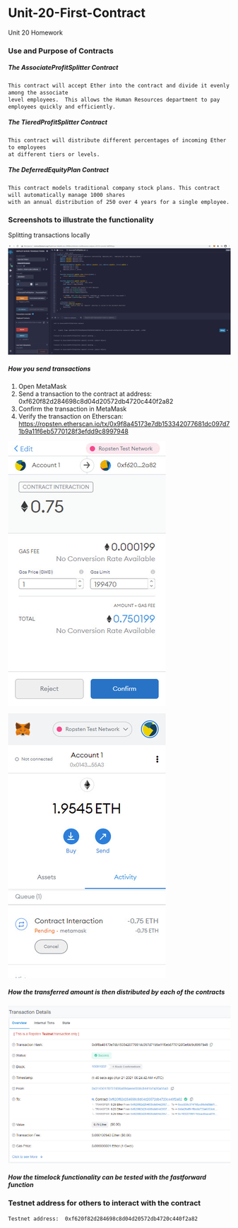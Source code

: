 # Unit-20-First-Contract
Unit 20 Homework


### Use and Purpose of Contracts

##### The AssociateProfitSplitter Contract
    This contract will accept Ether into the contract and divide it evenly among the associate 
    level employees.  This allows the Human Resources department to pay employees quickly and efficiently.

##### The TieredProfitSplitter Contract
    This contract will distribute different percentages of incoming Ether to employees 
    at different tiers or levels.

##### The DeferredEquityPlan Contract
    This contract models traditional company stock plans. This contract will automatically manage 1000 shares 
    with an annual distribution of 250 over 4 years for a single employee.
    

### Screenshots to illustrate the functionality
Splitting transactions locally

![Screenshot](/images/AssociateSplitter.gif)

##### How you send transactions
1) Open MetaMask
2) Send a transaction to the contract at address: 0xf620f82d284698c8d04d20572db4720c440f2a82
3) Confirm the transaction in MetaMask
4) Verify the transaction on Etherscan: https://ropsten.etherscan.io/tx/0x9f8a45173e7db153342077681dc097d71b9a11f6eb5770128f3efdd9c8997948
 
![Screenshot](/images/mm1.jpg)

![Screenshot](/images/mm2.jpg)

##### How the transferred amount is then distributed by each of the contracts

![Screenshot](/images/etherscan.jpg)


##### How the timelock functionality can be tested with the fastforward function

### Testnet address for others to interact with the contract
    Testnet address:  0xf620f82d284698c8d04d20572db4720c440f2a82